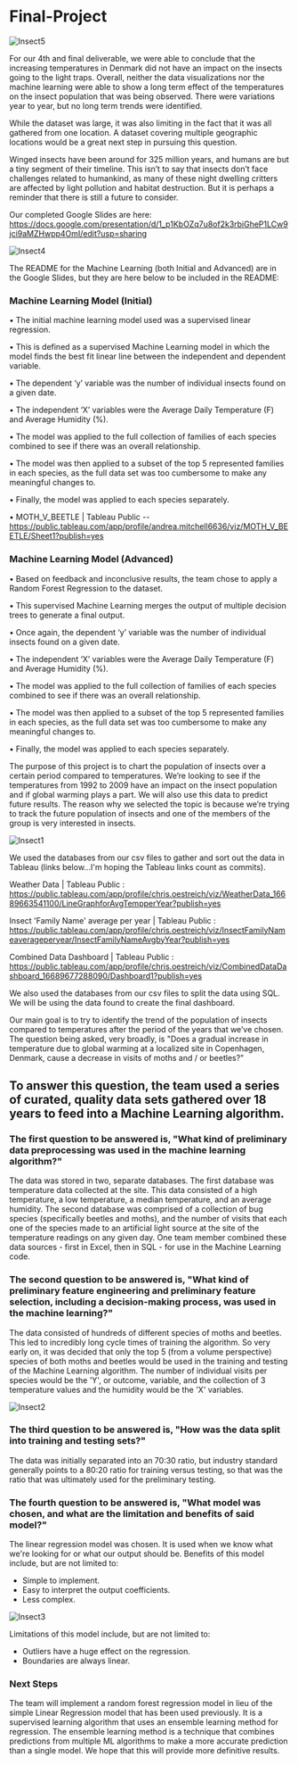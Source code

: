 # Final-Project

![Insect5](https://user-images.githubusercontent.com/108380062/206322918-74c35e92-66f4-4659-bd7c-36a4c03ae593.png)

For our 4th and final deliverable, we were able to conclude that the increasing temperatures in Denmark did not have an impact on the insects going to the light traps.  Overall, neither the data visualizations nor the machine learning were able to show a long term effect of the temperatures on the insect population that was being observed. There were variations year to year, but no long term trends were identified.

While the dataset was large, it was also limiting in the fact that it was all gathered from one location. A dataset covering multiple geographic locations would be a great next step in pursuing this question.

Winged insects have been around for 325 million years, and humans are but a tiny segment of their timeline. This isn’t to say that insects don’t face challenges related to humankind, as many of these night dwelling critters are affected by light pollution and habitat destruction. But it is perhaps a reminder that there is still a future to consider.

Our completed Google Slides are here: https://docs.google.com/presentation/d/1_p1KbOZq7u8of2k3rbiGheP1LCw9jci9aMZHwpp4OmI/edit?usp=sharing

![Insect4](https://user-images.githubusercontent.com/108380062/206322901-8d686b2f-2a10-4166-be10-929a3967388e.png)

The README for the Machine Learning (both Initial and Advanced) are in the Google Slides, but they are here below to be included in the README:

### Machine Learning Model (Initial)

•	The initial machine learning model used was a supervised linear regression.

•	This is defined as a supervised Machine Learning model in which the model finds the best fit linear line between the independent and dependent variable.

•	The dependent ‘y’ variable was the number of individual insects found on a given date.

•	The independent ‘X’ variables were the Average Daily Temperature (F) and Average Humidity (%).

•	The model was applied to the full collection of families of each species combined to see if there was an overall relationship.

•	The model was then applied to a subset of the top 5 represented families in each species, as the full data set was too cumbersome to make any meaningful changes to.

•	Finally, the model was applied to each species separately.

•	MOTH_V_BEETLE | Tableau Public -- https://public.tableau.com/app/profile/andrea.mitchell6636/viz/MOTH_V_BEETLE/Sheet1?publish=yes

### Machine Learning Model (Advanced)

•	Based on feedback and inconclusive results, the team chose to apply a Random Forest Regression to the dataset.

•	This supervised Machine Learning merges the output of multiple decision trees to generate a final output.

•	Once again, the dependent ‘y’ variable was the number of individual insects found on a given date.

•	The independent ‘X’ variables were the Average Daily Temperature (F) and Average Humidity (%).

•	The model was applied to the full collection of families of each species combined to see if there was an overall relationship.

•	The model was then applied to a subset of the top 5 represented families in each species, as the full data set was too cumbersome to make any meaningful changes to.

•	Finally, the model was applied to each species separately.


The purpose of this project is to chart the population of insects over a certain period compared to temperatures.  We’re looking to see if the temperatures from 1992 to 2009 have an impact on the insect population and if global warming plays a part.  We will also use this data to predict future results.  The reason why we selected the topic is because we’re trying to track the future population of insects and one of the members of the group is very interested in insects.

![Insect1](https://user-images.githubusercontent.com/108380062/203672843-a335059e-c7c2-4ff9-8404-5c897fe9f136.png)

We used the databases from our csv files to gather and sort out the data in Tableau (links below...I'm hoping the Tableau links count as commits).

Weather Data | Tableau Public : https://public.tableau.com/app/profile/chris.oestreich/viz/WeatherData_16689663541100/LineGraphforAvgTempperYear?publish=yes

Insect 'Family Name' average per year | Tableau Public : 
https://public.tableau.com/app/profile/chris.oestreich/viz/InsectFamilyNameaverageperyear/InsectFamilyNameAvgbyYear?publish=yes

Combined Data Dashboard | Tableau Public : https://public.tableau.com/app/profile/chris.oestreich/viz/CombinedDataDashboard_16689677288090/Dashboard1?publish=yes

We also used the databases from our csv files to split the data using SQL.  We will be using the data found to create the final dashboard.

Our main goal is to try to identify the trend of the population of insects compared to temperatures after the period of the years that we’ve chosen.  The question being asked, very broadly, is "Does a gradual increase in temperature due to global warming at a localized site in Copenhagen, Denmark, cause a decrease in visits of moths and / or beetles?"
## To answer this question, the team used a series of curated, quality data sets gathered over 18 years to feed into a Machine Learning algorithm.

### The first question to be answered is, "What kind of preliminary data preprocessing was used in the machine learning algorithm?"
The data was stored in two, separate databases.  The first database was temperature data collected at the site.  This data consisted of a high temperature, a low temperature, a median temperature, and an average humidity.  The second database was comprised of a collection of bug species (specifically beetles and moths), and the number of visits that each one of the species made to an artificial light source at the site of the temperature readings on any given day.
One team member combined these data sources - first in Excel, then in SQL - for use in the Machine Learning code.

### The second question to be answered is, "What kind of preliminary feature engineering and preliminary feature selection, including a decision-making process, was used in the machine learning?"
The data consisted of hundreds of different species of moths and beetles.  This led to incredibly long cycle times of training the algorithm.  So very early on, it was decided that only the top 5 (from a volume perspective) species of both moths and beetles would be used in the training and testing of the Machine Learning algorithm.  The number of individual visits per species would be the 'Y', or outcome, variable, and the collection of 3 temperature values and the humidity would be the 'X' variables.

![Insect2](https://user-images.githubusercontent.com/108380062/203672866-07f6cf1e-a2b7-4a80-a96f-d97e5402c288.png)

### The third question to be answered is, "How was the data split into training and testing sets?"
The data was initially separated into an 70:30 ratio, but industry standard generally points to a 80:20 ratio for training versus testing, so that was the ratio that was ultimately used for the preliminary testing.

### The fourth question to be answered is, "What model was chosen, and what are the limitation and benefits of said model?"
The linear regression model was chosen.  It is used when we know what we're looking for or what our output should be.
Benefits of this model include, but are not limited to:
 - Simple to implement.
 - Easy to interpret the output coefficients.
 - Less complex.
 
![Insect3](https://user-images.githubusercontent.com/108380062/203672897-7e98675a-6b8e-4f79-9016-066a03c5aaca.png)

Limitations of this model include, but are not limited to:
 - Outliers have a huge effect on the regression.
 - Boundaries are always linear.

### Next Steps
The team will implement a random forest regression model in lieu of the simple Linear Regression model that has been used previously.  It is a supervised learning algorithm that uses an ensemble learning method for regression.  The ensemble learning method is a technique that combines predictions from multiple ML algorithms to make a more accurate prediction than a single model.  We hope that this will provide more definitive results.
